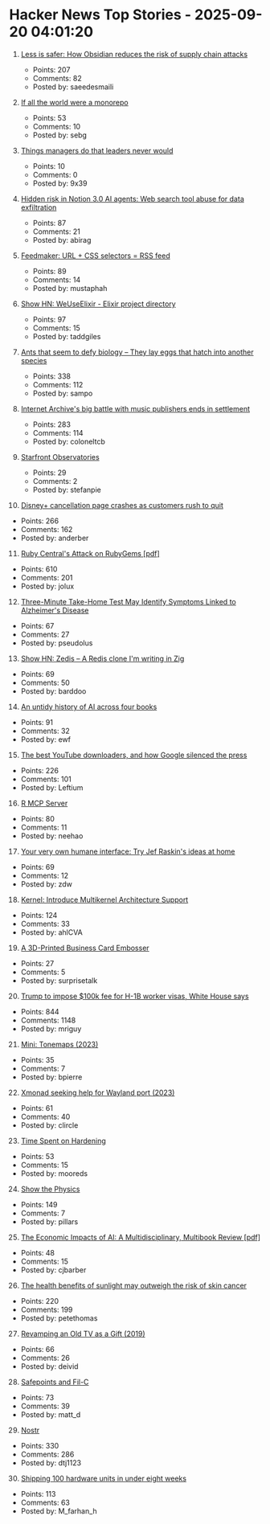 # Hacker News Top Stories - 2025-09-20 04:01:20

1. [Less is safer: How Obsidian reduces the risk of supply chain attacks](https://obsidian.md/blog/less-is-safer/)
   - Points: 207
   - Comments: 82
   - Posted by: saeedesmaili

2. [If all the world were a monorepo](https://jtibs.substack.com/p/if-all-the-world-were-a-monorepo)
   - Points: 53
   - Comments: 10
   - Posted by: sebg

3. [Things managers do that leaders never would](https://simonsinek.com/stories/5-things-managers-do-that-leaders-never-would-according-to-simon/)
   - Points: 10
   - Comments: 0
   - Posted by: 9x39

4. [Hidden risk in Notion 3.0 AI agents: Web search tool abuse for data exfiltration](https://www.codeintegrity.ai/blog/notion)
   - Points: 87
   - Comments: 21
   - Posted by: abirag

5. [Feedmaker: URL + CSS selectors = RSS feed](https://feedmaker.fly.dev)
   - Points: 89
   - Comments: 14
   - Posted by: mustaphah

6. [Show HN: WeUseElixir - Elixir project directory](https://weuseelixir.com/)
   - Points: 97
   - Comments: 15
   - Posted by: taddgiles

7. [Ants that seem to defy biology – They lay eggs that hatch into another species](https://www.smithsonianmag.com/smart-news/these-ant-queens-seem-to-defy-biology-they-lay-eggs-that-hatch-into-another-species-180987292/)
   - Points: 338
   - Comments: 112
   - Posted by: sampo

8. [Internet Archive's big battle with music publishers ends in settlement](https://arstechnica.com/tech-policy/2025/09/internet-archives-big-battle-with-music-publishers-ends-in-settlement/)
   - Points: 283
   - Comments: 114
   - Posted by: coloneltcb

9. [Starfront Observatories](https://starfront.space/)
   - Points: 29
   - Comments: 2
   - Posted by: stefanpie

10. [Disney+ cancellation page crashes as customers rush to quit](https://creators.yahoo.com/lifestyle/story/disney-cancellation-page-crashes-as-customers-rush-to-quit-after-kimmel-suspension-033512277.html)
   - Points: 266
   - Comments: 162
   - Posted by: anderber

11. [Ruby Central's Attack on RubyGems [pdf]](https://pup-e.com/goodbye-rubygems.pdf)
   - Points: 610
   - Comments: 201
   - Posted by: jolux

12. [Three-Minute Take-Home Test May Identify Symptoms Linked to Alzheimer's Disease](https://www.smithsonianmag.com/smart-news/three-minute-take-home-test-may-identify-symptoms-linked-to-alzheimers-disease-years-before-a-traditional-diagnosis-180987281/)
   - Points: 67
   - Comments: 27
   - Posted by: pseudolus

13. [Show HN: Zedis – A Redis clone I'm writing in Zig](https://github.com/barddoo/zedis)
   - Points: 69
   - Comments: 50
   - Posted by: barddoo

14. [An untidy history of AI across four books](https://hedgehogreview.com/issues/lessons-of-babel/articles/perplexity)
   - Points: 91
   - Comments: 32
   - Posted by: ewf

15. [The best YouTube downloaders, and how Google silenced the press](https://windowsread.me/p/best-youtube-downloaders)
   - Points: 226
   - Comments: 101
   - Posted by: Leftium

16. [R MCP Server](https://github.com/finite-sample/rmcp)
   - Points: 80
   - Comments: 11
   - Posted by: neehao

17. [Your very own humane interface: Try Jef Raskin's ideas at home](https://arstechnica.com/gadgets/2025/09/your-very-own-humane-interface-try-jef-raskins-ideas-at-home/)
   - Points: 69
   - Comments: 12
   - Posted by: zdw

18. [Kernel: Introduce Multikernel Architecture Support](https://lwn.net/ml/all/20250918222607.186488-1-xiyou.wangcong@gmail.com/)
   - Points: 124
   - Comments: 33
   - Posted by: ahlCVA

19. [A 3D-Printed Business Card Embosser](https://www.core77.com/posts/138492/A-3D-Printed-Business-Card-Embosser)
   - Points: 27
   - Comments: 5
   - Posted by: surprisetalk

20. [Trump to impose $100k fee for H-1B worker visas, White House says](https://www.reuters.com/business/media-telecom/trump-mulls-adding-new-100000-fee-h-1b-visas-bloomberg-news-reports-2025-09-19/)
   - Points: 844
   - Comments: 1148
   - Posted by: mriguy

21. [Mini: Tonemaps (2023)](https://mini.gmshaders.com/p/tonemaps)
   - Points: 35
   - Comments: 7
   - Posted by: bpierre

22. [Xmonad seeking help for Wayland port (2023)](https://xmonad.org/news/2023/10/06/wayland.html)
   - Points: 61
   - Comments: 40
   - Posted by: clircle

23. [Time Spent on Hardening](https://third-bit.com/2025/09/18/time-spent-on-hardening/)
   - Points: 53
   - Comments: 15
   - Posted by: mooreds

24. [Show the Physics](https://interactivetextbooks.tudelft.nl/showthephysics/Introduction/About.html)
   - Points: 149
   - Comments: 7
   - Posted by: pillars

25. [The Economic Impacts of AI: A Multidisciplinary, Multibook Review [pdf]](https://kevinbryanecon.com/BryanAIBookReview.pdf)
   - Points: 48
   - Comments: 15
   - Posted by: cjbarber

26. [The health benefits of sunlight may outweigh the risk of skin cancer](https://www.economist.com/science-and-technology/2025/09/17/the-health-benefits-of-sunlight-may-outweigh-the-risk-of-skin-cancer)
   - Points: 220
   - Comments: 199
   - Posted by: petethomas

27. [Revamping an Old TV as a Gift (2019)](https://blog.davidv.dev/posts/revamping-an-old-tv-as-a-gift/)
   - Points: 66
   - Comments: 26
   - Posted by: deivid

28. [Safepoints and Fil-C](https://fil-c.org/safepoints)
   - Points: 73
   - Comments: 39
   - Posted by: matt_d

29. [Nostr](https://nostr.com/)
   - Points: 330
   - Comments: 286
   - Posted by: dtj1123

30. [Shipping 100 hardware units in under eight weeks](https://farhanhossain.substack.com/p/how-we-shipped-100-hardware-units)
   - Points: 113
   - Comments: 63
   - Posted by: M_farhan_h

